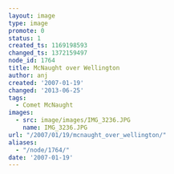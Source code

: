 ```yaml
---
layout: image
type: image
promote: 0
status: 1
created_ts: 1169198593
changed_ts: 1372159497
node_id: 1764
title: McNaught over Wellington
author: anj
created: '2007-01-19'
changed: '2013-06-25'
tags:
  - Comet McNaught
images:
  - src: image/images/IMG_3236.JPG
    name: IMG_3236.JPG
url: "/2007/01/19/mcnaught_over_wellington/"
aliases:
  - "/node/1764/"
date: '2007-01-19'
---
```


